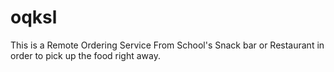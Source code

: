 # oqksl
This is a Remote Ordering Service From School's Snack bar or Restaurant in order to pick up the food right away.
